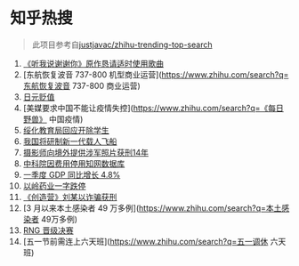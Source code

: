 # 知乎热搜

> 此项目参考自[justjavac/zhihu-trending-top-search](https://github.com/justjavac/zhihu-trending-top-search/blob/main/utils.ts)

<!-- BEGIN -->
  <!-- 最后更新时间:Tue Apr 19 2022 10:14:39 GMT+0000 (Coordinated Universal Time) -->
  1. [《听我说谢谢你》原作恳请适时使用歌曲](https://www.zhihu.com/search?q=听我说谢谢你原作发声)
1. [东航恢复波音 737-800 机型商业运营](https://www.zhihu.com/search?q=东航恢复波音 737-800 商业运营)
1. [日元贬值](https://www.zhihu.com/search?q=日元贬值)
1. [美媒要求中国不能让疫情失控](https://www.zhihu.com/search?q=《每日野兽》 中国疫情)
1. [绥化教育局回应开除学生](https://www.zhihu.com/search?q=绥化教育局回应)
1. [我国将研制新一代载人飞船](https://www.zhihu.com/search?q=我国将研制新一代载人飞船)
1. [摄影师向境外提供涉军照片获刑14年](https://www.zhihu.com/search?q=摄影师获刑14年)
1. [中科院因费用停用知网数据库](https://www.zhihu.com/search?q=中科院停用知网数据库)
1. [一季度 GDP 同比增长 4.8%](https://www.zhihu.com/search?q=一季度GDP)
1. [以岭药业一字跌停](https://www.zhihu.com/search?q=以岭药业一字跌停)
1. [《创造营》刘某以诈骗获刑](https://www.zhihu.com/search?q=刘丞以诈骗)
1. [3 月以来本土感染者 49 万多例](https://www.zhihu.com/search?q=本土感染者 49万多例)
1. [RNG 晋级决赛](https://www.zhihu.com/search?q=rng)
1. [五一节前需连上六天班](https://www.zhihu.com/search?q=五一调休 六天班)
  <!-- END -->